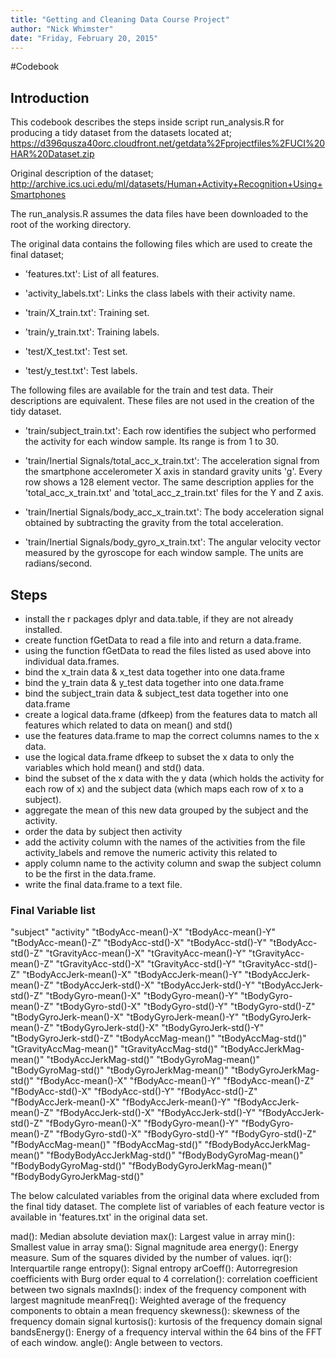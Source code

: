 ```yaml
---
title: "Getting and Cleaning Data Course Project"
author: "Nick Whimster"
date: "Friday, February 20, 2015"
---
```


#Codebook

## Introduction

This codebook describes the steps inside script run_analysis.R for producing a tidy dataset from the datasets located at; 
https://d396qusza40orc.cloudfront.net/getdata%2Fprojectfiles%2FUCI%20HAR%20Dataset.zip 

Original description of the dataset; 
http://archive.ics.uci.edu/ml/datasets/Human+Activity+Recognition+Using+Smartphones

The run_analysis.R assumes the data files have been downloaded to the root of the working directory.

The original data contains the following files which are used to create the final dataset;


* 'features.txt': List of all features.

* 'activity_labels.txt': Links the class labels with their activity name.

* 'train/X_train.txt': Training set.

* 'train/y_train.txt': Training labels.

* 'test/X_test.txt': Test set.

* 'test/y_test.txt': Test labels.


The following files are available for the train and test data. Their descriptions are equivalent. 
These files are not used in the creation of the tidy dataset.

- 'train/subject_train.txt': Each row identifies the subject who performed the activity for each window sample. Its range is from 1 to 30. 

- 'train/Inertial Signals/total_acc_x_train.txt': The acceleration signal from the smartphone accelerometer X axis in standard gravity units 'g'. Every row shows a 128 element vector. The same description applies for the 'total_acc_x_train.txt' and 'total_acc_z_train.txt' files for the Y and Z axis. 

- 'train/Inertial Signals/body_acc_x_train.txt': The body acceleration signal obtained by subtracting the gravity from the total acceleration. 

- 'train/Inertial Signals/body_gyro_x_train.txt': The angular velocity vector measured by the gyroscope for each window sample. The units are radians/second. 



## Steps

* install the r packages dplyr and data.table, if they are not already installed.
* create function fGetData to read a file into and return a data.frame.
* using the function fGetData to read the files listed as used above into individual data.frames.
* bind the x_train data & x_test data together into one data.frame
* bind the y_train data & y_test data together into one data.frame
* bind the subject_train data & subject_test data together into one data.frame
* create a logical data.frame (dfkeep) from the features data to match all features which related to data on mean() and std()
* use the features data.frame to map the correct columns names to the x data.
* use the logical data.frame dfkeep to subset the x data to only the variables which hold mean() and std() data.
* bind the subset of the x data with the y data (which holds the activity for each row of x) and the subject data (which maps each row of x to a subject).
* aggregate the mean of this new data grouped by the subject and the activity.
* order the data by subject then activity
* add the activity column with the names of the activities from the file activity_labels and remove the numeric activity this related to
* apply column name to the activity column and swap the subject column to be the first in the data.frame.
* write the final data.frame to a text file.



### Final Variable list


"subject"
"activity"
"tBodyAcc-mean()-X"
"tBodyAcc-mean()-Y"
"tBodyAcc-mean()-Z"
"tBodyAcc-std()-X"
"tBodyAcc-std()-Y"
"tBodyAcc-std()-Z"
"tGravityAcc-mean()-X"
"tGravityAcc-mean()-Y"
"tGravityAcc-mean()-Z"
"tGravityAcc-std()-X"
"tGravityAcc-std()-Y"
"tGravityAcc-std()-Z"
"tBodyAccJerk-mean()-X"
"tBodyAccJerk-mean()-Y"
"tBodyAccJerk-mean()-Z"
"tBodyAccJerk-std()-X"
"tBodyAccJerk-std()-Y"
"tBodyAccJerk-std()-Z"
"tBodyGyro-mean()-X"
"tBodyGyro-mean()-Y"
"tBodyGyro-mean()-Z"
"tBodyGyro-std()-X"
"tBodyGyro-std()-Y"
"tBodyGyro-std()-Z"
"tBodyGyroJerk-mean()-X"
"tBodyGyroJerk-mean()-Y"
"tBodyGyroJerk-mean()-Z"
"tBodyGyroJerk-std()-X"
"tBodyGyroJerk-std()-Y"
"tBodyGyroJerk-std()-Z"
"tBodyAccMag-mean()"
"tBodyAccMag-std()"
"tGravityAccMag-mean()"
"tGravityAccMag-std()"
"tBodyAccJerkMag-mean()"
"tBodyAccJerkMag-std()"
"tBodyGyroMag-mean()"
"tBodyGyroMag-std()"
"tBodyGyroJerkMag-mean()"
"tBodyGyroJerkMag-std()"
"fBodyAcc-mean()-X"
"fBodyAcc-mean()-Y"
"fBodyAcc-mean()-Z"
"fBodyAcc-std()-X"
"fBodyAcc-std()-Y"
"fBodyAcc-std()-Z"
"fBodyAccJerk-mean()-X"
"fBodyAccJerk-mean()-Y"
"fBodyAccJerk-mean()-Z"
"fBodyAccJerk-std()-X"
"fBodyAccJerk-std()-Y"
"fBodyAccJerk-std()-Z"
"fBodyGyro-mean()-X"
"fBodyGyro-mean()-Y"
"fBodyGyro-mean()-Z"
"fBodyGyro-std()-X"
"fBodyGyro-std()-Y"
"fBodyGyro-std()-Z"
"fBodyAccMag-mean()"
"fBodyAccMag-std()"
"fBodyBodyAccJerkMag-mean()"
"fBodyBodyAccJerkMag-std()"
"fBodyBodyGyroMag-mean()"
"fBodyBodyGyroMag-std()"
"fBodyBodyGyroJerkMag-mean()"
"fBodyBodyGyroJerkMag-std()"



The below calculated variables from the original data where excluded from the final tidy dataset.
The complete list of variables of each feature vector is available in 'features.txt' in the original data set. 

mad(): Median absolute deviation 
max(): Largest value in array
min(): Smallest value in array
sma(): Signal magnitude area
energy(): Energy measure. Sum of the squares divided by the number of values. 
iqr(): Interquartile range 
entropy(): Signal entropy
arCoeff(): Autorregresion coefficients with Burg order equal to 4
correlation(): correlation coefficient between two signals
maxInds(): index of the frequency component with largest magnitude
meanFreq(): Weighted average of the frequency components to obtain a mean frequency
skewness(): skewness of the frequency domain signal 
kurtosis(): kurtosis of the frequency domain signal 
bandsEnergy(): Energy of a frequency interval within the 64 bins of the FFT of each window.
angle(): Angle between to vectors.



